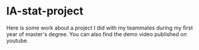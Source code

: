 # IA-stat-project
Here is some work about a project I did with my teammates during my first year of master's degree. You can also find the demo video published on youtube. 
